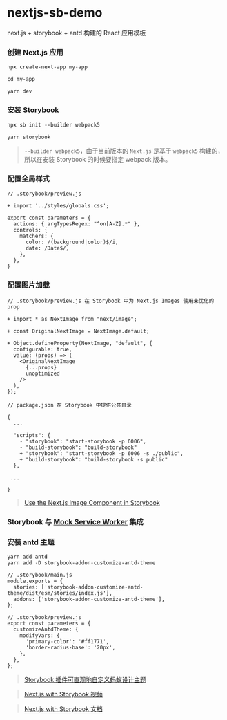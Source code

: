 # nextjs-sb-demo
next.js + storybook + antd 构建的 React 应用模板

### 创建 Next.js 应用

```base
npx create-next-app my-app

cd my-app

yarn dev
```

### 安装 Storybook

```base
npx sb init --builder webpack5

yarn storybook
```

> `--builder webpack5`，由于当前版本的 `Next.js` 是基于 `webpack5` 构建的，所以在安装 Storybook 的时候要指定 webpack 版本。

### 配置全局样式

```base
// .storybook/preview.js

+ import '../styles/globals.css';

export const parameters = {
  actions: { argTypesRegex: "^on[A-Z].*" },
  controls: {
    matchers: {
      color: /(background|color)$/i,
      date: /Date$/,
    },
  },
}

```

### 配置图片加载

```base
// .storybook/preview.js 在 Storybook 中为 Next.js Images 使用未优化的 prop

+ import * as NextImage from "next/image";

+ const OriginalNextImage = NextImage.default;

+ Object.defineProperty(NextImage, "default", {
  configurable: true,
  value: (props) => (
    <OriginalNextImage
      {...props}
      unoptimized
    />
  ),
});
```

```base
// package.json 在 Storybook 中提供公共目录

{
  ...
  
  "scripts": {
    - "storybook": "start-storybook -p 6006",
    - "build-storybook": "build-storybook"
    + "storybook": "start-storybook -p 6006 -s ./public",
    + "build-storybook": "build-storybook -s public"
  },
  
 ...

}
```

> [Use the Next.js Image Component in Storybook](https://dev.to/jonasmerlin/how-to-use-the-next-js-image-component-in-storybook-1415)

### Storybook 与 [Mock Service Worker](https://mswjs.io/) 集成


### 安装 antd 主题

```base
yarn add antd
yarn add -D storybook-addon-customize-antd-theme

// .storybook/main.js
module.exports = {
  stories: ['storybook-addon-customize-antd-theme/dist/esm/stories/index.js'],
  addons: ['storybook-addon-customize-antd-theme'],
};

// .storybook/preview.js
export const parameters = {
  customizeAntdTheme: {
    modifyVars: {
      'primary-color': '#ff1771',
      'border-radius-base': '20px',
    },
  },
};
```

> [Storybook 插件可直观地自定义蚂蚁设计主题](https://storybook.js.org/addons/storybook-addon-customize-antd-theme/)


> [Next.js with Storybook 视频](https://www.youtube.com/watch?v=i5tvZ9f7gJw)

> [Next.js with Storybook 文档](https://storybook.js.org/blog/get-started-with-storybook-and-next-js/)
